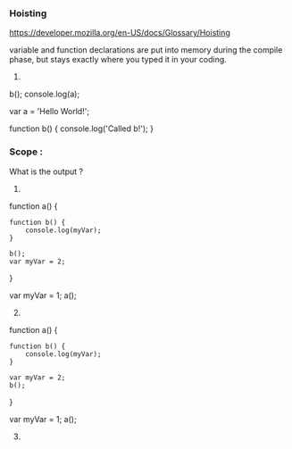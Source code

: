 
### Hoisting
https://developer.mozilla.org/en-US/docs/Glossary/Hoisting

variable and function declarations are put into memory during the compile phase,
but stays exactly where you typed it in your coding.

1)

b();
console.log(a);

var a = 'Hello World!';

function b() {
    console.log('Called b!');
}


### Scope :

What is the output ?

1)
function a() {
    
    function b() {
        console.log(myVar);
    }
    
    b();
    var myVar = 2;   
}

var myVar = 1;
a();

2) 
function a() {
    
    function b() {
        console.log(myVar);
    }
    
    var myVar = 2; 
    b();  
}

var myVar = 1;
a();

3) 













